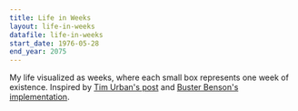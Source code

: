 ```yaml
---
title: Life in Weeks
layout: life-in-weeks
datafile: life-in-weeks
start_date: 1976-05-28
end_year: 2075
---
```


My life visualized as weeks, where each small box represents one week of existence. Inspired by [Tim Urban's post](https://waitbutwhy.com/2014/05/life-weeks.html) and [Buster Benson's implementation](https://busterbenson.com/life-in-weeks).